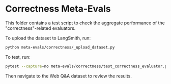 # Correctness Meta-Evals

This folder contains a test script to check the aggregate performance of the "correctness"-related evaluators.

To upload the dataset to LangSmith, run:

```bash
python meta-evals/correctness/_upload_dataset.py
```

To test, run:

```bash
pytest --capture=no meta-evals/correctness/test_correctness_evaluator.py
```

Then navigate to the Web Q&A dataset to review the results.